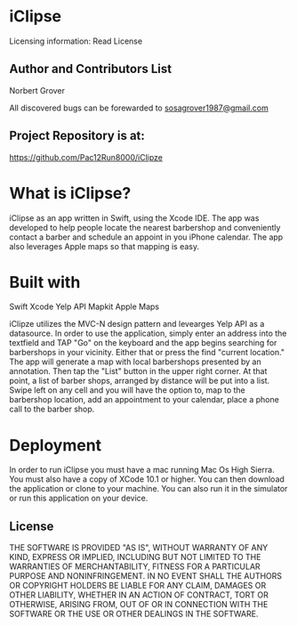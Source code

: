 #  iClipse
Licensing information: Read License

Author and Contributors List
------
Norbert Grover

All discovered bugs can be forewarded to sosagrover1987@gmail.com

Project Repository is at:
------ 
https://github.com/Pac12Run8000/iClipze

What is iClipse?
======
iClipse as an app written in Swift, using the Xcode IDE. The app was developed to help people locate the nearest barbershop and conveniently contact a barber and schedule an appoint in you iPhone calendar. The app also leverages Apple maps so that mapping is easy.

Built with
======
Swift 
Xcode
Yelp API
Mapkit
Apple Maps

iClipze utilizes the MVC-N design pattern and levearges Yelp API as a datasource. In order to use the application, simply enter an address into the textfield and TAP "Go" on the keyboard and the app begins searching for barbershops in your vicinity. Either that or press the find "current location." The app will generate a map with local barbershops presented by an annotation. Then tap the "List" button in the upper right corner. At that point, a list of barber shops, arranged by distance will be put into a list. Swipe left on any cell and you will have the option to, map to the barbershop location, add an appointment to your calendar, place a phone call to the barber shop.    

Deployment
======
In order to run iClipse you must have a mac running Mac Os High Sierra. You must also have a copy of XCode 10.1 or higher. You can then download the application or clone to your machine. You can also run it in the simulator or run this application on your device.

License
------
THE SOFTWARE IS PROVIDED "AS IS", WITHOUT WARRANTY OF ANY KIND, EXPRESS OR IMPLIED, INCLUDING BUT NOT LIMITED TO THE WARRANTIES OF MERCHANTABILITY, FITNESS FOR A PARTICULAR PURPOSE AND NONINFRINGEMENT. IN NO EVENT SHALL THE AUTHORS OR COPYRIGHT HOLDERS BE LIABLE FOR ANY CLAIM, DAMAGES OR OTHER LIABILITY, WHETHER IN AN ACTION OF CONTRACT, TORT OR OTHERWISE, ARISING FROM, OUT OF OR IN CONNECTION WITH THE SOFTWARE OR THE USE OR OTHER DEALINGS IN THE SOFTWARE.


